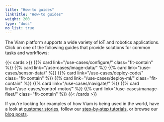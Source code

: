 ```yaml
---
title: "How-to guides"
linkTitle: "How-to guides"
weight: 200
type: "docs"
no_list: true
---
```


The Viam platform supports a wide variety of IoT and robotics applications.
Click on one of the following guides that provide solutions for common tasks and workflows:

{{< cards >}}
{{% card link="/use-cases/configure/" class="fit-contain" %}}
{{% card link="/use-cases/image-data/" %}}
{{% card link="/use-cases/sensor-data/" %}}
{{% card link="/use-cases/deploy-code/" class="fit-contain" %}}
{{% card link="/use-cases/deploy-ml/" class="fit-contain" %}}
{{% card link="/use-cases/navigate/" %}}
{{% card link="/use-cases/control-motor/" %}}
{{% card link="/use-cases/manage-fleet/" class="fit-contain" %}}
{{< /cards >}}

If you're looking for examples of how Viam is being used in the world, have a look at [customer stories](https://www.viam.com/customers), follow our [step-by-step tutorials](/tutorials/), or browse our [blog posts](https://www.viam.com/blog?categories=Tutorials).
